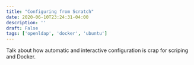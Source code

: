 ```yaml
---
title: "Configuring from Scratch"
date: 2020-06-10T23:24:31-04:00
description: ''
draft: False
tags: ['openldap', 'docker', 'ubuntu']
---
```


Talk about how automatic and interactive configuration is crap for scriping and Docker.
